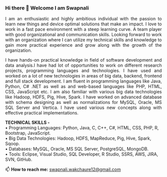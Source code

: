 ### Hi there 👋 Welcome I am Swapnali

<p align="justify">
I am an enthusiastic and highly ambitious individual with the passion to learn new things and device optimal solutions that make an impact. I love to work in a fast pace environment with a steep learning curve. A team player with good organizational and communication skills.
Looking forward to work with an organization where I can utilize my technical skills and knowledge to gain more practical experience and grow along with the growth of the organization.
</p>
<p align="justify">
I have hands-on practical knowledge in field of software development and data analysis.I have had lot of opportunities to work on different research projects, programming languages and technologies. I have used and worked on a lot of new technologies in areas of big data, backend, frontend and full stack development. I am fluent in programming languages like Java, Python, C# .NET as well as and web-based languages like PHP, HTML, CSS, JavaScript etc. I am also familiar with various big data technologies like Hadoop, HDFS, Pig, Hive, Spark. I have worked on advanced database with schema designing as well as normalizations for MySQL, Oracle, MS SQL Server and Vertica. I have used various new concepts along with effective practical implementations.
</p>

<b>TECHNICAL SKILLS -</b><br>
• Programming Languages: Python, Java, C, C++, C#, HTML, CSS, PHP, R, Bootstrap, JavaScript.<br>
• Big Data Technologies: Hadoop, HDFS, MapReduce, Pig, Hive, Spark, Sqoop.<br>
• Databases: MySQL, Oracle, MS SQL Server, PostgreSQL, MongoDB.<br>
• Tools: Eclipse, Visual Studio, SQL Developer, R Studio, SSRS, AWS, JIRA, SVN, GitHub.<br>

📫 <b>How to reach me:</b> swapnali.wakchaure12@gmail.com

<!--
**swapnali12345/swapnali12345** is a ✨ _special_ ✨ repository because its `README.md` (this file) appears on your GitHub profile.

Here are some ideas to get you started:

- 🔭 I’m currently working on ...
- 🌱 I’m currently learning ...
- 👯 I’m looking to collaborate on ...
- 🤔 I’m looking for help with ...
- 💬 Ask me about ...
- 📫 How to reach me: ...
- 😄 Pronouns: ...
- ⚡ Fun fact: ...
-->
